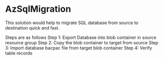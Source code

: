 # AzSqlMigration

This solution would help to migrate SQL database from source to destination quick and fast. 

Steps are as follows
Step 1: Export Database into blob container in source resource group
Step 2: Copy the blob container to target from source
Step 3: Import database bacpac file from target blob container
Step 4: Verify table records
